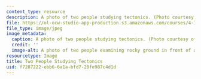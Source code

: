 ```yaml
---
content_type: resource
description: A photo of two people studying tectonics. (Photo courtesy of Meejin Yoon.)
file: https://ol-ocw-studio-app-production.s3.amazonaws.com/courses/4-143-immaterial-limits-process-and-duration-fall-2002/f7287222ebb66a1abfd720fe987c4d1d_4-143f02.jpg
file_type: image/jpeg
image_metadata:
  caption: A photo of two people studying tectonics. (Photo courtesy of Meejin Yoon.)
  credit: ''
  image-alt: A photo of two people examining rocky ground in front of a massive cliff-face.
resourcetype: Image
title: Two People Studying Tectonics
uid: f7287222-ebb6-6a1a-bfd7-20fe987c4d1d
---
```

